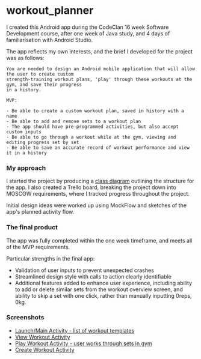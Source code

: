 # workout_planner

I created this Android app during the CodeClan 16 week Software Development course, after one week of Java study, and 4 days of familiarisation with Android Studio.

The app reflects my own interests, and the brief I developed for the project was as follows:

```
You are needed to design an Android mobile application that will allow the user to create custom 
strength-training workout plans, 'play' through these workouts at the gym, and save their progress 
in a history.

MVP:

- Be able to create a custom workout plan, saved in history with a name
- Be able to add and remove sets to a workout plan
- The app should have pre-programmed activities, but also accept custom inputs
- Be able to go through a workout while at the gym, viewing and editing progress set by set
- Be able to save an accurate record of workout performance and view it in a history

```

### My approach

I started the project by producing a [class diagram](documentation/WorkoutPlanner%20Class%20Model%20(1).jpg) outlining the structure for the app. I also created a Trello board, breaking the project down into MOSCOW requirements, where I tracked progress throughout the project.

Initial design ideas were worked up using MockFlow and sketches of the app's planned activity flow.

### The final product

The app was fully completed within the one week timeframe, and meets all of the MVP requirements. 

Particular strengths in the final app:

- Validation of user inputs to prevent unexpected crashes
- Streamlined design style with calls to action clearly identifiable
- Additional features added to enhance user experience, including ability to add or delete similar sets from the workout overview screen, and ability to skip a set with one click, rather than manually inputting 0reps, 0kg.

### Screenshots

- [Launch/Main Activity - list of workout templates](documentation/Screen%20Shot%202017-03-26%20at%2016.19.53.jpg)
- [View Workout Activity](documentation/Screen%20Shot%202017-03-26%20at%2016.20.05.jpg)
- [Play Workout Activity - user works through sets in gym](documentation/Screen%20Shot%202017-03-26%20at%2016.20.14.jpg)
- [Create Workout Activity](documentation/Screen%20Shot%202017-03-26%20at%2016.20.34.jpg)
